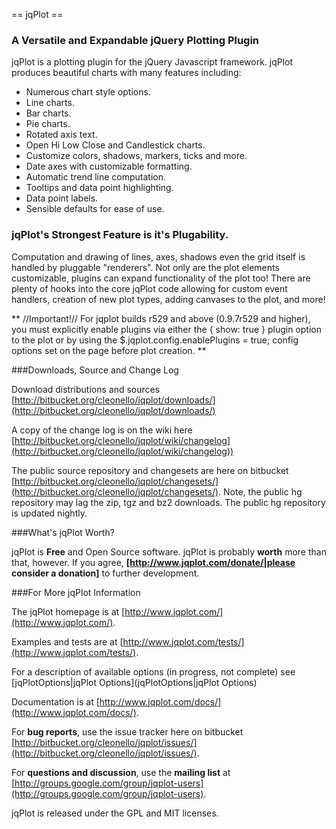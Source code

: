 == jqPlot ==

### A Versatile and Expandable jQuery Plotting Plugin
 
jqPlot is a plotting plugin for the jQuery Javascript framework. jqPlot produces beautiful charts with many features including:
 
* Numerous chart style options.
* Line charts.
* Bar charts.
* Pie charts.
* Rotated axis text.
* Open Hi Low Close and Candlestick charts.
* Customize colors, shadows, markers, ticks and more.
* Date axes with customizable formatting.
* Automatic trend line computation.
* Tooltips and data point highlighting.
* Data point labels.
* Sensible defaults for ease of use.
 

### jqPlot's Strongest Feature is it's Plugability. 

Computation and drawing of lines, axes, shadows even the grid itself is handled by pluggable "renderers". Not only are the plot elements customizable, plugins can expand functionality of the plot too! There are plenty of hooks into the core jqPlot code allowing for custom event handlers, creation of new plot types, adding canvases to the plot, and more!
 
** //Important!// For jqplot builds r529 and above (0.9.7r529 and higher), you must explicitly enable plugins via either the { show: true } plugin option to the plot or by using the $.jqplot.config.enablePlugins = true; config options set on the page before plot creation. **

###Downloads, Source and Change Log

Download distributions and sources  [http://bitbucket.org/cleonello/jqplot/downloads/](http://bitbucket.org/cleonello/jqplot/downloads/)
 
A copy of the change log is on the wiki here [http://bitbucket.org/cleonello/jqplot/wiki/changelog](http://bitbucket.org/cleonello/jqplot/wiki/changelog))
 
The public source repository and changesets are here on bitbucket [http://bitbucket.org/cleonello/jqplot/changesets/](http://bitbucket.org/cleonello/jqplot/changesets/).  Note, the public hg repository may lag the zip, tgz and bz2 downloads.  The public hg repository is updated nightly.
 

###What's jqPlot Worth?

jqPlot is **Free** and Open Source software.  jqPlot is probably **worth** more than that, however.  If you agree, **[http://www.jqplot.com/donate/|please consider a donation]** to further development.


###For More jqPlot Information
 
The jqPlot homepage is at [http://www.jqplot.com/](http://www.jqplot.com/).

Examples and tests are at [http://www.jqplot.com/tests/](http://www.jqplot.com/tests/).

For a description of available options (in progress, not complete) see [jqPlotOptions|jqPlot Options](jqPlotOptions|jqPlot Options)

Documentation is at [http://www.jqplot.com/docs/](http://www.jqplot.com/docs/).

For **bug reports**, use the issue tracker here on bitbucket [http://bitbucket.org/cleonello/jqplot/issues/](http://bitbucket.org/cleonello/jqplot/issues/).

For **questions and discussion**, use the **mailing list** at [http://groups.google.com/group/jqplot-users](http://groups.google.com/group/jqplot-users).

jqPlot is released under the GPL and MIT licenses.
